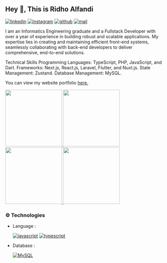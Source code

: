 
## Hey 👋, This is Ridho Alfandi
[![linkedin][linkedin]](https://www.linkedin.com/in/ridho-alfandi/)
[![instagram][instagram]](https://www.instagram.com/alfand.ridho/)
[![github][github]](github.com/koplakzs)
[![mail][mail]](mailto:ridh0.alfandi48@gmail.com)

<p align='left'> I am an Informatics Engineering graduate and a Fullstack Developer with over a year of experience in building robust and scalable applications. My expertise lies in creating and maintaining efficient front-end systems, seamlessly collaborating with back-end developers to deliver comprehensive, end-to-end solutions.

Technical Skills
    Programming Languages: TypeScript, PHP, JavaScript, and Dart.
    Frameworks: Next.js, React.js, Laravel, Flutter, and Nuxt.js.
    State Management: Zustand.
    Database Management: MySQL.</p><p align='left'> You can view my website portfolio <a href='https://ridho-alfandi.vercel.app/' target=_blank><u>here</u>.</a></p>

<p align="left">
<a href="https://github.com/koplakzs">
  <img height="180em" src="https://github-profile-summary-cards.vercel.app/api/cards/profile-details?username=koplakzs&theme=algolia"/>
  <img height="180em" src="https://github-readme-stats-eight-theta.vercel.app/api?username=koplakzs&show_icons=true&theme=algolia&include_all_commits=true&count_private=true"/>
  <img height="180em" src="https://github-readme-streak-stats.herokuapp.com/?user=koplakzs&theme=algolia&hide_border=false"/>

  <img height="180em" src="https://github-readme-stats-eight-theta.vercel.app/api/top-langs/?username=koplakzs&layout=compact&langs_count=10&theme=algolia"/>
</a>

### ⚙️ Technologies

-   Language :
  
    [![javascript][javascript]][Javascript-url]
    [![typescript][typescript]][Typescript-url]

-   Database :

    [![MySQL][MySQL]][MySQL-url]


<!-- MARKDOWN LINKS & IMAGES -->

[MySQL-url]: https://www.mysql.com/
[MySQL]: https://img.shields.io/badge/MySQL-orange?style=for-the-badge&logo=mysql&logoColor=white
[NodeJS-url]: https://nodejs.org/en
[NodeJS]: https://img.shields.io/badge/Node.js-43853D?style=for-the-badge&logo=node.js&logoColor=white
[Javascript-url]: https://developer.mozilla.org/en-US/docs/Learn/JavaScript
[javascript]: https://img.shields.io/badge/JavaScript-F7DF1E?style=for-the-badge&logo=javascript&logoColor=black
[Typescript-url]: https://www.typescriptlang.org/
[typescript]: https://img.shields.io/badge/Typescript-blue?style=for-the-badge&logo=typescript&logoColor=white
[Golang-url]: https://go.dev/
[golang]: https://img.shields.io/badge/Go-61DAFB?style=for-the-badge&logo=go&logoColor=black
[Express-url]: https://expressjs.com/
[express]: https://img.shields.io/badge/Express-white?style=for-the-badge&logo=express&logoColor=black
[Hapi-url]: https://hapi.dev/
[hapi]: https://img.shields.io/badge/Hapi-white?style=for-the-badge&logo=hapi&logoColor=black
[Nest-url]: https://docs.nestjs.com/
[nest]: https://img.shields.io/badge/NestJs-E4405F?style=for-the-badge&logo=nestjs&logoColor=white
[vue]: https://img.shields.io/badge/VueJs-43853D?style=for-the-badge&logo=vuejs&logoColor=white
[Vue-url]: https://vuejs.org/
[Git-url]:https://git-scm.com/
[git]: https://img.shields.io/badge/Git-FF1330?style=for-the-badge&logo=git&logoColor=white
[Jest-url]: https://jestjs.io/
[jest]: https://img.shields.io/badge/Jest-983672?style=for-the-badge&logo=jest&logoColor=white
[Postgre-url]: https://www.postgresql.org
[postgre]: https://img.shields.io/badge/PostgreSQL-blue?style=for-the-badge&logo=postgresql&logoColor=white
[Mongo-url]:https://www.mongodb.com/docs/
[mongo]: https://img.shields.io/badge/MongoDB-black?style=for-the-badge&logo=mongodb&logoColor=green
[Postman-url]: https://www.postman.com
[postman]: https://img.shields.io/badge/Postman-tomato?style=for-the-badge&logo=postman&logoColor=white
[Aws-url]: https://aws.amazon.com/
[aws]: https://img.shields.io/badge/AmazonAWS-white?style=for-the-badge&logo=amazonaws&logoColor=black
[instagram]: https://img.shields.io/badge/Instagram-E4405F?style=for-the-badge&logo=instagram&logoColor=white
[linkedin]: https://img.shields.io/badge/LinkedIn-0077B5?style=for-the-badge&logo=linkedin&logoColor=white
[github]: https://img.shields.io/badge/Github-black?style=for-the-badge&logo=github&logoColor=white
[mail]: https://img.shields.io/badge/Mail-FF0000?style=for-the-badge&logo=gmail&logoColor=white

